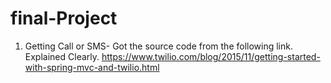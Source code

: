 # final-Project

1. Getting Call or SMS- Got the source code from the following link. Explained Clearly.
https://www.twilio.com/blog/2015/11/getting-started-with-spring-mvc-and-twilio.html